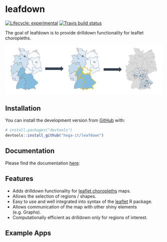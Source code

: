 
<!-- README.md is generated from README.Rmd. Please edit that file -->

# leafdown

<!-- badges: start -->

[![Lifecycle:
experimental](https://img.shields.io/badge/lifecycle-experimental-orange.svg)](https://www.tidyverse.org/lifecycle/#experimental)
[![Travis build
status](https://travis-ci.com/hoga-it/leafdown.svg?branch=master)](https://travis-ci.com/hoga-it/leafdown)
<!-- badges: end -->

The goal of leafdown is to provide drilldown functionality for leaflet
choropleths.

<img src='man/figures/select_drilldown.PNG'/>

## Installation

<!--You can install the released version of leafdown from [CRAN](https://CRAN.R-project.org) with:

``` r
install.packages("leafdown")
```-->

You can install the development version from
[GitHub](https://github.com/) with:

``` r
# install.packages("devtools")
devtools::install_github("hoga-it/leafdown")
```

## Documentation

Please find the documentation
[here](https://hoga-it.github.io/leafdown/index.html):

## Features

  - Adds drilldown functionality for [leaflet
    choropleths](https://rstudio.github.io/leaflet/choropleths.html)
    maps.
  - Allows the selection of regions / shapes.
  - Easy to use and well integrated into syntax of the
    [leaflet](https://rstudio.github.io/leaflet/) R package.
  - Allows communication of the map with other shiny elements
    (e.g. Graphs).
  - Computationally efficient as drilldown only for regions of interest.

## Example Apps
